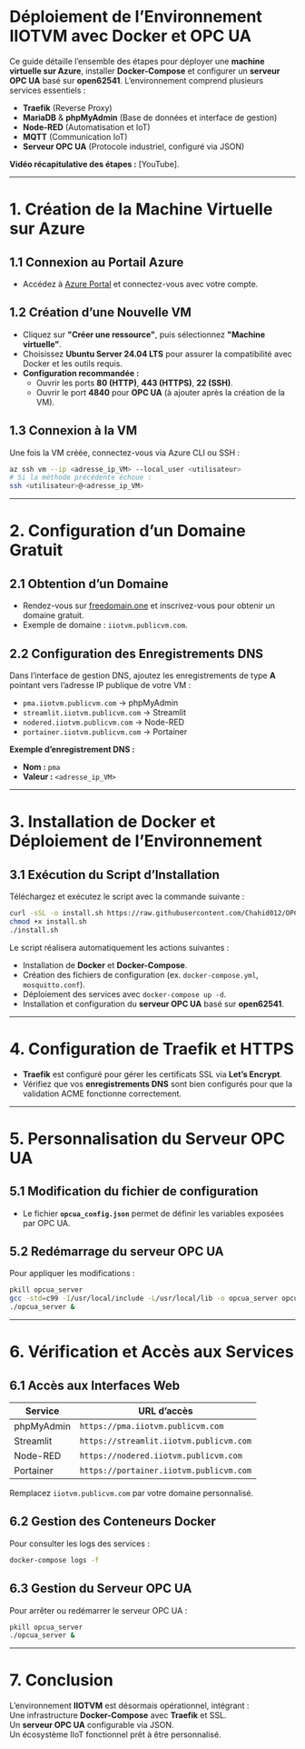 # Déploiement de l’Environnement IIOTVM avec Docker et OPC UA  

Ce guide détaille l’ensemble des étapes pour déployer une **machine virtuelle sur Azure**, installer **Docker-Compose** et configurer un **serveur OPC UA** basé sur **open62541**. L’environnement comprend plusieurs services essentiels :  

- **Traefik** (Reverse Proxy)  
- **MariaDB** & **phpMyAdmin** (Base de données et interface de gestion)
- **Node-RED** (Automatisation et IoT)  
- **MQTT** (Communication IoT)  
- **Serveur OPC UA** (Protocole industriel, configuré via JSON)  

**Vidéo récapitulative des étapes :** [YouTube].  

---

# 1. Création de la Machine Virtuelle sur Azure  

## 1.1 Connexion au Portail Azure  
- Accédez à [Azure Portal](https://azure.microsoft.com/fr-fr/free/students) et connectez-vous avec votre compte.  

## 1.2 Création d’une Nouvelle VM  
- Cliquez sur **"Créer une ressource"**, puis sélectionnez **"Machine virtuelle"**.  
- Choisissez **Ubuntu Server 24.04 LTS** pour assurer la compatibilité avec Docker et les outils requis.  
- **Configuration recommandée :**  
  - Ouvrir les ports **80 (HTTP)**, **443 (HTTPS)**, **22 (SSH)**.  
  - Ouvrir le port **4840** pour **OPC UA** (à ajouter après la création de la VM).  

## 1.3 Connexion à la VM  
Une fois la VM créée, connectez-vous via Azure CLI ou SSH :  

```bash
az ssh vm --ip <adresse_ip_VM> --local_user <utilisateur>
# Si la méthode précédente échoue :
ssh <utilisateur>@<adresse_ip_VM>
```

---

# 2. Configuration d’un Domaine Gratuit  

## 2.1 Obtention d’un Domaine  
- Rendez-vous sur [freedomain.one](https://freedomain.one) et inscrivez-vous pour obtenir un domaine gratuit.  
- Exemple de domaine : `iiotvm.publicvm.com`.  

## 2.2 Configuration des Enregistrements DNS  
Dans l’interface de gestion DNS, ajoutez les enregistrements de type **A** pointant vers l’adresse IP publique de votre VM :  
- `pma.iiotvm.publicvm.com` → phpMyAdmin  
- `streamlit.iiotvm.publicvm.com` → Streamlit  
- `nodered.iiotvm.publicvm.com` → Node-RED  
- `portainer.iiotvm.publicvm.com` → Portainer  

**Exemple d’enregistrement DNS :**  
- **Nom :** `pma`  
- **Valeur :** `<adresse_ip_VM>`  

---

# 3. Installation de Docker et Déploiement de l’Environnement  

## 3.1 Exécution du Script d’Installation  
Téléchargez et exécutez le script avec la commande suivante :  

```bash
curl -sSL -o install.sh https://raw.githubusercontent.com/Chahid012/OPC-UA-Server-Azure/main/install.sh
chmod +x install.sh
./install.sh
```

Le script réalisera automatiquement les actions suivantes :  
- Installation de **Docker** et **Docker-Compose**.  
- Création des fichiers de configuration (ex. `docker-compose.yml`, `mosquitto.conf`).  
- Déploiement des services avec `docker-compose up -d`.  
- Installation et configuration du **serveur OPC UA** basé sur **open62541**.  

---

# 4. Configuration de Traefik et HTTPS  

- **Traefik** est configuré pour gérer les certificats SSL via **Let’s Encrypt**.  
- Vérifiez que vos **enregistrements DNS** sont bien configurés pour que la validation ACME fonctionne correctement.  

---

# 5. Personnalisation du Serveur OPC UA  

## 5.1 Modification du fichier de configuration  
- Le fichier **`opcua_config.json`** permet de définir les variables exposées par OPC UA.  

## 5.2 Redémarrage du serveur OPC UA  
Pour appliquer les modifications :  

```bash
pkill opcua_server
gcc -std=c99 -I/usr/local/include -L/usr/local/lib -o opcua_server opcua_server.c -lopen62541 -lcjson
./opcua_server &
```

---

# 6. Vérification et Accès aux Services  

## 6.1 Accès aux Interfaces Web  

| Service      | URL d’accès |
|-------------|------------|
| phpMyAdmin  | `https://pma.iiotvm.publicvm.com` |
| Streamlit   | `https://streamlit.iiotvm.publicvm.com` |
| Node-RED    | `https://nodered.iiotvm.publicvm.com` |
| Portainer   | `https://portainer.iiotvm.publicvm.com` |

Remplacez `iiotvm.publicvm.com` par votre domaine personnalisé.  

## 6.2 Gestion des Conteneurs Docker  

Pour consulter les logs des services :  

```bash
docker-compose logs -f
```

## 6.3 Gestion du Serveur OPC UA  

Pour arrêter ou redémarrer le serveur OPC UA :  

```bash
pkill opcua_server
./opcua_server &
```

---

# 7. Conclusion  

L’environnement **IIOTVM** est désormais opérationnel, intégrant :  
 Une infrastructure **Docker-Compose** avec **Traefik** et SSL.  
 Un **serveur OPC UA** configurable via JSON.  
 Un écosystème IIoT fonctionnel prêt à être personnalisé.
